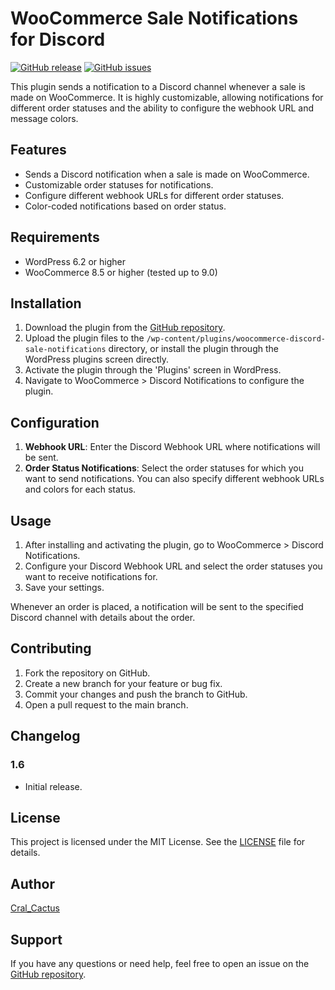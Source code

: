 # WooCommerce Sale Notifications for Discord

[![GitHub release](https://img.shields.io/github/release/Cral-Cactus/woocommerce-discord-sale-notifications.svg)](https://GitHub.com/Cral-Cactus/woocommerce-discord-sale-notifications/releases/)
[![GitHub issues](https://img.shields.io/github/issues/Cral-Cactus/woocommerce-discord-sale-notifications.svg)](https://GitHub.com/Cral-Cactus/woocommerce-discord-sale-notifications/issues/)

This plugin sends a notification to a Discord channel whenever a sale is made on WooCommerce. It is highly customizable, allowing notifications for different order statuses and the ability to configure the webhook URL and message colors.

## Features

- Sends a Discord notification when a sale is made on WooCommerce.
- Customizable order statuses for notifications.
- Configure different webhook URLs for different order statuses.
- Color-coded notifications based on order status.

## Requirements

- WordPress 6.2 or higher
- WooCommerce 8.5 or higher (tested up to 9.0)

## Installation

1. Download the plugin from the [GitHub repository](https://github.com/Cral-Cactus/woocommerce-discord-sale-notifications).
2. Upload the plugin files to the `/wp-content/plugins/woocommerce-discord-sale-notifications` directory, or install the plugin through the WordPress plugins screen directly.
3. Activate the plugin through the 'Plugins' screen in WordPress.
4. Navigate to WooCommerce > Discord Notifications to configure the plugin.

## Configuration

1. **Webhook URL**: Enter the Discord Webhook URL where notifications will be sent.
2. **Order Status Notifications**: Select the order statuses for which you want to send notifications. You can also specify different webhook URLs and colors for each status.

## Usage

1. After installing and activating the plugin, go to WooCommerce > Discord Notifications.
2. Configure your Discord Webhook URL and select the order statuses you want to receive notifications for.
3. Save your settings.

Whenever an order is placed, a notification will be sent to the specified Discord channel with details about the order.

## Contributing

1. Fork the repository on GitHub.
2. Create a new branch for your feature or bug fix.
3. Commit your changes and push the branch to GitHub.
4. Open a pull request to the main branch.

## Changelog

### 1.6
- Initial release.

## License

This project is licensed under the MIT License. See the [LICENSE](LICENSE) file for details.

## Author

[Cral_Cactus](https://github.com/Cral-Cactus)

## Support

If you have any questions or need help, feel free to open an issue on the [GitHub repository](https://github.com/Cral-Cactus/woocommerce-discord-sale-notifications/issues).